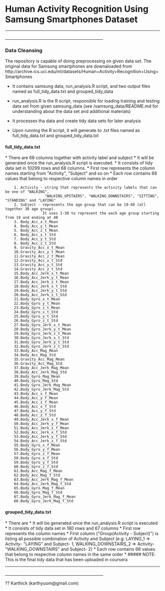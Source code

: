 <h1>Human Activity Recognition Using Samsung Smartphones Dataset</h1>
<hr>__________________________________________________</hr>
<h3> Data Cleansing </h3>

<p> The repository is capable of doing preprocessing on given data set. The original data for Samsung smartphones are downaloaded from http://archive.ics.uci.edu/ml/datasets/Human+Activity+Recognition+Using+Smartphones  </p>

* It contains samsung data, run_analysis.R script, and two output files named as full_tidy_data.txt and grouped_tidy_data


* run_analysis.R is the R script, responsible for loading training and testing data set from given samsung_data (see /samsung_data/README.md for understanding about the data set and additional materials)
* It processes tha data and create tidy data sets for later analysis
* Upon running the R script, it will generate to .txt files named as full_tidy_data.txt and grouped_tidy_data.txt
        
<h4> full_tidy_data.txt </h4>
* There are 68 columns together with activity label and subject
* It will be generated once the run_analysis.R script is executed.
* It consists of tidy data set in 10299 rows and 68 columns.
* First row represents the column names starting from "Activity", "Subject" and so on
* Each row contains 68 values that belong to respective column names in order 

        1. Activity - string that represents the activity labels that can be one of "WALKING", 
                      "WALKING_UPSTAIRS", "WALKING_DOWNSTAIRS", "SITTING", "STANDING" and "LAYING"
        2. Subject - represents the age group that can be 19-48 (all together 30 age group). 
                     It uses 1-30 to represent the each age group starting from 19 and ending at 48
        3. Body_Acc_x_t_Mean
        4. Body_Acc_y_t_Mean
        5. Body_Acc_z_t_Mean
        6. Body_Acc_x_t_Std
        7. Body_Acc_y_t_Std
        8. Body_Acc_z_t_Std
        9. Gravity_Acc_x_t_Mean
        10.Gravity_Acc_y_t_Mean
        11.Gravity_Acc_z_t_Mean 
        12.Gravity_Acc_x_t_Std
        13.Gravity_Acc_y_t_Std
        14.Gravity_Acc_z_t_Std
        15.Body_Acc_Jerk_x_t_Mean
        16.Body_Acc_Jerk_y_t_Mean
        17.Body_Acc_Jerk_z_t_Mean
        18.Body_Acc_Jerk_x_t_Std
        19.Body_Acc_Jerk_y_t_Std
        20.Body_Acc_Jerk_z_t_Std
        21.Body_Gyro_x_t_Mean
        22.Body_Gyro_y_t_Mean
        23.Body_Gyro_z_t_Mean
        24.Body_Gyro_x_t_Std
        25.Body_Gyro_y_t_Std
        26.Body_Gyro_z_t_Std
        27.Body_Gyro_Jerk_x_t_Mean
        28.Body_Gyro_Jerk_y_t_Mean
        29.Body_Gyro_Jerk_z_t_Mean
        30.Body_Gyro_Jerk_x_t_Std
        31.Body_Gyro_Jerk_y_t_Std
        32.Body_Gyro_Jerk_z_t_Std
        33.Body_Acc_Mag_Mean
        34.Body_Acc_Mag_Std
        35.Gravity_Acc_Mag_Mean
        36.Gravity_Acc_Mag_Std
        37.Body_Acc_Jerk_Mag_Mean
        38.Body_Acc_Jerk_Mag_Std
        39.Body_Gyro_Mag_Mean
        40.Body_Gyro_Mag_Std
        41.Body_Gyro_Jerk_Mag_Mean
        42.Body_Gyro_Jerk_Mag_Std
        43.Body_Acc_x_f_Mean
        44.Body_Acc_y_f_Mean
        45.Body_Acc_z_f_Mean
        46.Body_Acc_x_f_Std
        47.Body_Acc_y_f_Std
        48.Body_Acc_z_f_Std
        49.Body_Acc_Jerk_x_f_Mean
        50.Body_Acc_Jerk_y_f_Mean
        51.Body_Acc_Jerk_z_f_Mean
        52.Body_Acc_Jerk_x_f_Std
        53.Body_Acc_Jerk_y_f_Std
        54.Body_Acc_Jerk_z_f_Std
        55.Body_Gyro_x_f_Mean
        56.Body_Gyro_y_f_Mean
        57.Body_Gyro_z_f_Mean
        58.Body_Gyro_x_f_Std
        59.Body_Gyro_y_f_Std
        60.Body_Gyro_z_f_Std
        61.Body_Acc_Mag_f_Mean
        62.Body_Acc_Mag_f_Std
        63.Body_Acc_Jerk_Mag_f_Mean
        64.Body_Acc_Jerk_Mag_f_Std
        65.Body_Gyro_Mag_f_Mean
        66.Body_Gyro_Mag_f_Std
        67.Body_Gyro_Jerk_Mag_f_Mean
        68.Body_Gyro_Jerk_Mag_f_Std
       

<h4> grouped_tidy_data.txt </h4>
* There are 
* It will be generated once the run_analysis.R script is executed
* It consists of tidy data set in 180 rows and 67 columns
* First row represents the column names
* First column ("Group(Activity - Subject)") is listing all possible combination of Activity and Subject
 (e.g: LAYING_1 => Activity- "LAYING" and Subject- 1, 
       WALKING_DOWNSTAIRS_2 => Activity- "WALKING_DOWNSTAIRS" and Subject- 2)
* Each row contains 68 values that belong to respective column names in the same order
* ##### NOTE: This is the final tidy data that has been uploaded in coursera

<hr>__________________________________________________</hr>
<p> ?? Karthick (karthyuom@gmail.com) </p>
